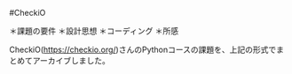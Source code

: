 #CheckiO

＊課題の要件
＊設計思想
＊コーディング
＊所感

CheckiO(https://checkio.org/)さんのPythonコースの課題を、上記の形式でまとめてアーカイブしました。
